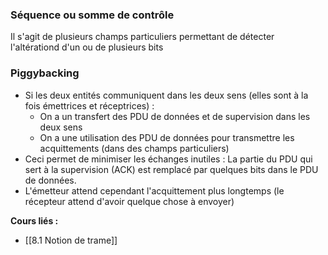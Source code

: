 ### Séquence ou somme de contrôle 

Il s'agit de plusieurs champs particuliers permettant de détecter l'altérationd d'un ou de plusieurs bits

### Piggybacking

- Si les deux entités communiquent dans les deux sens (elles sont à la fois émettrices et réceptrices) :
	- On a un transfert des PDU de données et de supervision dans les deux sens
	- On a une utilisation des PDU de données pour transmettre les acquittements (dans des champs particuliers)
- Ceci permet de minimiser les échanges inutiles : La partie du PDU qui sert à la supervision (ACK) est remplacé par quelques bits dans le PDU de données.
- L'émetteur attend cependant l'acquittement plus longtemps (le récepteur attend d'avoir quelque chose à envoyer)

**Cours liés :**
- [[8.1 Notion de trame]]